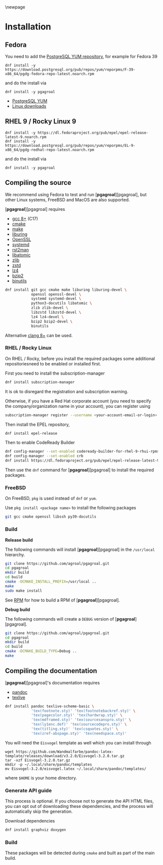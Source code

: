 \newpage

# Installation

## Fedora

You need to add the [PostgreSQL YUM repository](https://yum.postgresql.org/), for example for Fedora 39

```
dnf install -y https://download.postgresql.org/pub/repos/yum/reporpms/F-39-x86_64/pgdg-fedora-repo-latest.noarch.rpm
```

and do the install via

```
dnf install -y pgagroal
```

* [PostgreSQL YUM](https://yum.postgresql.org/howto/)
* [Linux downloads](https://www.postgresql.org/download/linux/redhat/)

## RHEL 9 / Rocky Linux 9

```
dnf install -y https://dl.fedoraproject.org/pub/epel/epel-release-latest-9.noarch.rpm
dnf install -y https://download.postgresql.org/pub/repos/yum/reporpms/EL-9-x86_64/pgdg-redhat-repo-latest.noarch.rpm
```

and do the install via

```
dnf install -y pgagroal
```

## Compiling the source

We recommend using Fedora to test and run [**pgagroal**][pgagroal], but other Linux systems, FreeBSD and MacOS are also supported.

[**pgagroal**][pgagroal] requires

* [gcc 8+](https://gcc.gnu.org) (C17)
* [cmake](https://cmake.org)
* [make](https://www.gnu.org/software/make/)
* [liburing](https://github.com/axboe/liburing)
* [OpenSSL](http://www.openssl.org/)
* [systemd](https://www.freedesktop.org/wiki/Software/systemd/)
* [rst2man](https://docutils.sourceforge.io/)
* [libatomic](https://gcc.gnu.org/wiki/Atomic)
* [zlib](https://zlib.net)
* [zstd](http://www.zstd.net)
* [lz4](https://lz4.github.io/lz4/)
* [bzip2](http://sourceware.org/bzip2/)
* [binutils](https://www.gnu.org/software/binutils/)

```sh
dnf install git gcc cmake make liburing liburing-devel \
            openssl openssl-devel \
            systemd systemd-devel \
            python3-docutils libatomic \
            zlib zlib-devel \
            libzstd libzstd-devel \
            lz4 lz4-devel \
            bzip2 bzip2-devel \
            binutils
```

Alternative [clang 8+](https://clang.llvm.org/) can be used.


### RHEL / Rocky Linux

On RHEL / Rocky, before you install the required packages some additional repositoriesneed to be enabled or installed first.

First you need to install the subscription-manager

``` sh
dnf install subscription-manager
```

It is ok to disregard the registration and subscription warning.

Otherwise, if you have a Red Hat corporate account (you need to specify the company/organization name in your account), you can register using

``` sh
subscription-manager register --username <your-account-email-or-login> --password <your-password> --auto-attach
```

Then install the EPEL repository,

``` sh
dnf install epel-release
```

Then to enable CodeReady Builder

``` sh
dnf config-manager --set-enabled codeready-builder-for-rhel-9-rhui-rpms
dnf config-manager --set-enabled crb
dnf install https://dl.fedoraproject.org/pub/epel/epel-release-latest-9.noarch.rpm
```

Then use the `dnf` command for [**pgagroal**][pgagroal] to install the required packages.


### FreeBSD

On FreeBSD, `pkg` is used instead of `dnf` or `yum`.

Use `pkg install <package name>` to install the following packages

``` sh
git gcc cmake openssl libssh py39-docutils
```

### Build

**Release build**

The following commands will install [**pgagroal**][pgagroal] in the `/usr/local` hierarchy.

```sh
git clone https://github.com/agroal/pgagroal.git
cd pgagroal
mkdir build
cd build
cmake -DCMAKE_INSTALL_PREFIX=/usr/local ..
make
sudo make install
```

See [RPM](https://github.com/agroal/pgagroal/blob/master/doc/RPM.md) for how to build a RPM of [**pgagroal**][pgagroal].

**Debug build**

The following commands will create a `DEBUG` version of [**pgagroal**][pgagroal].

```sh
git clone https://github.com/agroal/pgagroal.git
cd pgagroal
mkdir build
cd build
cmake -DCMAKE_BUILD_TYPE=Debug ..
make
```

## Compiling the documentation

[**pgagroal**][pgagroal]'s documentation requires

* [pandoc](https://pandoc.org/)
* [texlive](https://www.tug.org/texlive/)

```sh
dnf install pandoc texlive-scheme-basic \
            'tex(footnote.sty)' 'tex(footnotebackref.sty)' \
            'tex(pagecolor.sty)' 'tex(hardwrap.sty)' \
            'tex(mdframed.sty)' 'tex(sourcesanspro.sty)' \
            'tex(ly1enc.def)' 'tex(sourcecodepro.sty)' \
            'tex(titling.sty)' 'tex(csquotes.sty)' \
            'tex(zref-abspage.sty)' 'tex(needspace.sty)'

```

You will need the `Eisvogel` template as well which you can install through

```
wget https://github.com/Wandmalfarbe/pandoc-latex-template/releases/download/v3.2.0/Eisvogel-3.2.0.tar.gz
tar -xzf Eisvogel-3.2.0.tar.gz
mkdir -p ~/.local/share/pandoc/templates
mv Eisvogel-3.2.0/eisvogel.latex ~/.local/share/pandoc/templates/
```

where `$HOME` is your home directory.

### Generate API guide

This process is optional. If you choose not to generate the API HTML files, you can opt out of downloading these dependencies, and the process will automatically skip the generation.

Download dependencies

``` sh
dnf install graphviz doxygen
```

### Build

These packages will be detected during `cmake` and built as part of the main build.
